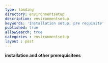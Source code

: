 ```yaml
---
type: landing
directory: environmentsetup
description: environmentsetup
keywords: 'Installation setup, pre requisite'
published: true
allowSearch: true
categories : environmentsetup
layout : post
---
```



<b>installation and other prerequisitees</b>
